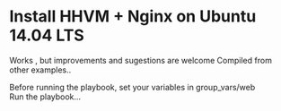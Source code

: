 # Install HHVM + Nginx on Ubuntu 14.04 LTS

 Works , but improvements and sugestions are welcome 
 Compiled from other examples..
 
 Before running the playbook, set your variables in group_vars/web  
 Run the playbook...
